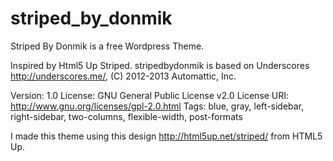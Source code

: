 striped_by_donmik
=================

Striped By Donmik is a free Wordpress Theme.

Inspired by Html5 Up Striped. stripedbydonmik is based on Underscores http://underscores.me/, (C) 2012-2013 Automattic, Inc.

Version: 1.0
License: GNU General Public License v2.0
License URI: http://www.gnu.org/licenses/gpl-2.0.html
Tags: blue, gray, left-sidebar, right-sidebar, two-columns, flexible-width, post-formats

I made this theme using this design http://html5up.net/striped/ from HTML5 Up.
